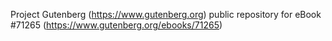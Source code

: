 Project Gutenberg (https://www.gutenberg.org) public repository for
eBook #71265 (https://www.gutenberg.org/ebooks/71265)
